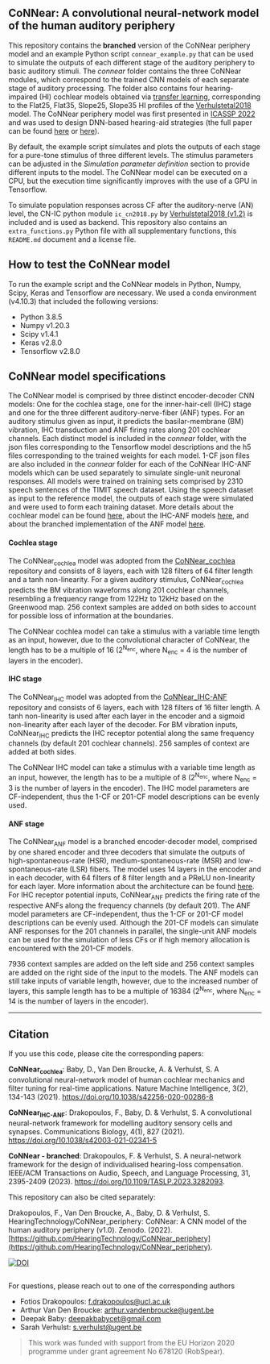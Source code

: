 ## CoNNear: A convolutional neural-network model of the human auditory periphery

This repository contains the **branched** version of the CoNNear periphery model and an example Python script `connear_example.py` that can be used to simulate the outputs of each different stage of the auditory periphery to basic auditory stimuli. The *connear* folder contains the three CoNNear modules, which correspond to the trained CNN models of each separate stage of auditory processing. The folder also contains four hearing-impaired (HI) cochlear models obtained via [transfer learning](http://dx.doi.org/10.21437/Interspeech.2020-2818), corresponding to the Flat25, Flat35, Slope25, Slope35 HI profiles of the [Verhulstetal2018](https://github.com/HearingTechnology/Verhulstetal2018Model) model. The CoNNear periphery model was first presented in [ICASSP 2022](https://doi.org/10.1109/ICASSP43922.2022.9747683) and was used to design DNN-based hearing-aid strategies (the full paper can be found [here](https://doi.org/10.1109/TASLP.2023.3282093) or [here](https://doi.org/10.48550/arxiv.2207.07091)). 

By default, the example script simulates and plots the outputs of each stage for a pure-tone stimulus of three different levels. The stimulus parameters can be adjusted in the *Simulation parameter definition* section to provide different inputs to the model. The CoNNear model can be executed on a CPU, but the execution time significantly improves with the use of a GPU in Tensorflow.

To simulate population responses across CF after the auditory-nerve (AN) level, the CN-IC python module `ic_cn2018.py` by [Verhulstetal2018 (v1.2)](https://github.com/HearingTechnology/Verhulstetal2018Model) is included and is used as backend. This repository also contains an `extra_functions.py` Python file with all supplementary functions, this `README.md` document and a license file. 

## How to test the CoNNear model

To run the example script and the CoNNear models in Python, Numpy, Scipy, Keras and Tensorflow are necessary. We used a conda environment (v4.10.3) that included the following versions: 
+ Python 3.8.5
+ Numpy v1.20.3
+ Scipy v1.4.1
+ Keras v2.8.0
+ Tensorflow v2.8.0

## CoNNear model specifications

The CoNNear model is comprised by three distinct encoder-decoder CNN models: One for the cochlea stage, one for the inner-hair-cell (IHC) stage and one for the three different auditory-nerve-fiber (ANF) types. For an auditory stimulus given as input, it predicts the basilar-membrane (BM) vibration, IHC transduction and ANF firing rates along 201 cochlear channels.
Each distinct model is included in the *connear* folder, with the json files corresponding to the Tensorflow model descriptions and the h5 files corresponding to the trained weights for each model. 1-CF json files are also included in the *connear* folder for each of the CoNNear IHC-ANF models which can be used separately to simulate single-unit neuronal responses. 
All models were trained on training sets comprised by 2310 speech sentences of the TIMIT speech dataset. Using the speech dataset as input to the reference model, the outputs of each stage were simulated and were used to form each training dataset. More details about the cochlear model can be found [here](https://doi.org/10.1038/s42256-020-00286-8), about the IHC-ANF models [here](https://doi.org/10.1038/s42003-021-02341-5), and about the branched implementation of the ANF model [here](https://doi.org/10.1109/ICASSP43922.2022.9747683).

#### Cochlea stage

The CoNNear<sub>cochlea</sub> model was adopted from the [CoNNear_cochlea](https://github.com/HearingTechnology/CoNNear_cochlea) repository and consists of 8 layers, each with 128 filters of 64 filter length and a tanh non-linearity.
For a given auditory stimulus, CoNNear<sub>cochlea</sub> predicts the BM vibration waveforms along 201 cochlear channels, resembling a frequency range from 122Hz to 12kHz based on the Greenwood map. 
256 context samples are added on both sides to account for possible loss of information at the boundaries. 

The CoNNear cochlea model can take a stimulus with a variable time length as an input, however, due to the convolutional character of CoNNear, the length has to be a multiple of 16 (2<sup>N<sub>enc</sub></sup>, where N<sub>enc</sub> = 4 is the number of layers in the encoder).

#### IHC stage

The CoNNear<sub>IHC</sub> model was adopted from the [CoNNear_IHC-ANF](https://github.com/HearingTechnology/CoNNear_IHC-ANF) repository and consists of 6 layers, each with 128 filters of 16 filter length. A tanh non-linearity is used after each layer in the encoder and a sigmoid non-linearity after each layer of the decoder.
For BM vibration inputs, CoNNear<sub>IHC</sub> predicts the IHC receptor potential along the same frequency channels (by default 201 cochlear channels). 
256 samples of context are added at both sides. 

The CoNNear IHC model can take a stimulus with a variable time length as an input, however, the length has to be a multiple of 8 (2<sup>N<sub>enc</sub></sup>, where N<sub>enc</sub> = 3 is the number of layers in the encoder). The IHC model parameters are CF-independent, thus the 1-CF or 201-CF model descriptions can be evenly used.

#### ANF stage

The CoNNear<sub>ANF</sub> model is a branched encoder-decoder model, comprised by one shared encoder and three decoders that simulate the outputs of high-spontaneous-rate (HSR), medium-spontaneous-rate (MSR) and low-spontaneous-rate (LSR) fibers. The model uses 14 layers in the encoder and in each decoder, with 64 filters of 8 filter length and a PReLU non-linearity for each layer. More information about the architecture can be found [here](https://doi.org/10.1109/ICASSP43922.2022.9747683).
For IHC receptor potential inputs, CoNNear<sub>ANF</sub> predicts the firing rate of the respective ANFs along the frequency channels (by default 201). The ANF model parameters are CF-independent, thus the 1-CF or 201-CF model descriptions can be evenly used. Although the 201-CF models can simulate ANF responses for the 201 channels in parallel, the single-unit ANF models can be used for the simulation of less CFs or if high memory allocation is encountered with the 201-CF models.

7936 context samples are added on the left side and 256 context samples are added on the right side of the input to the models. The ANF models can still take inputs of variable length, however, due to the increased number of layers, this sample length has to be a multiple of 16384 (2<sup>N<sub>enc</sub></sup>, where N<sub>enc</sub> = 14 is the number of layers in the encoder).

----
## Citation
If you use this code, please cite the corresponding papers:

**CoNNear<sub>cochlea</sub>**: Baby, D., Van Den Broucke, A. & Verhulst, S. A convolutional neural-network model of human cochlear mechanics and filter tuning for real-time applications. Nature Machine Intelligence, 3(2), 134-143 (2021). https://doi.org/10.1038/s42256-020-00286-8

**CoNNear<sub>IHC-ANF</sub>**: Drakopoulos, F., Baby, D. & Verhulst, S. A convolutional neural-network framework for modelling auditory sensory cells and synapses. Communications Biology, 4(1), 827 (2021). https://doi.org/10.1038/s42003-021-02341-5

**CoNNear - branched**: Drakopoulos, F. & Verhulst, S. A neural-network framework for the design of individualised hearing-loss compensation. IEEE/ACM Transactions on Audio, Speech, and Language Processing, 31, 2395-2409 (2023). https://doi.org/10.1109/TASLP.2023.3282093.

This repository can also be cited separately:

Drakopoulos, F., Van Den Broucke, A., Baby, D. & Verhulst, S. HearingTechnology/CoNNear_periphery: CoNNear: A CNN model of the human auditory periphery (v1.0). Zenodo. (2022). [https://github.com/HearingTechnology/CoNNear_periphery](https://github.com/HearingTechnology/CoNNear_periphery).

[![DOI](https://zenodo.org/badge/322307161.svg)](https://zenodo.org/badge/latestdoi/322307161)

##
For questions, please reach out to one of the corresponding authors

* Fotios Drakopoulos: f.drakopoulos@ucl.ac.uk
* Arthur Van Den Broucke: arthur.vandenbroucke@ugent.be
* Deepak Baby: deepakbabycet@gmail.com
* Sarah Verhulst: s.verhulst@ugent.be

> This work was funded with support from the EU Horizon 2020 programme under grant agreement No 678120 (RobSpear).
